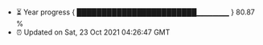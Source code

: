 - ⏳ Year progress { ████████████████████████▁▁▁▁▁▁ } 80.87 %
- ⏰ Updated on Sat, 23 Oct 2021 04:26:47 GMT

